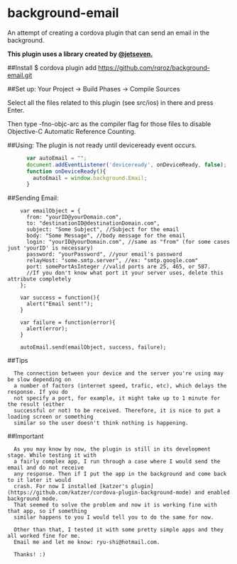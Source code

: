 # background-email
An attempt of creating a cordova plugin that can send an email in the background.

**This plugin uses a library created by [@jetseven.](https://github.com/jetseven/skpsmtpmessage)**
  
  
##Install
  $ cordova plugin add https://github.com/rqroz/background-email.git

##Set up:
Your Project -> Build Phases -> Compile Sources

Select all the files related to this plugin (see src/ios) in there and press Enter.

Then type -fno-objc-arc as the compiler flag for those files to disable Objective-C Automatic Reference Counting.

##Using:
The plugin is not ready until deviceready event occurs.
```JavaScript
      var autoEmail = "";
      document.addEventListener('deviceready', onDeviceReady, false);
      function onDeviceReady(){
        autoEmail = window.background.Email;
      }
```

##Sending Email:
  ```
      var emailObject = {
        from: "yourID@yourDomain.com",
        to: "destinationID@destinationDomain.com",
        subject: "Some Subject", //Subject for the email
        body: "Some Message", //body message for the email
        login: "yourID@yourDomain.com", //same as "from" (for some cases just 'yourID' is necessary)
        password: "yourPassword", //your email's password
        relayHost: "some.smtp.server", //ex: "smtp.google.com"
        port: somePortAsInteger //valid ports are 25, 465, or 587.
        //If you don't know what port it your server uses, delete this attribute completely
      };
      
      var success = function(){
        alert("Email sent!");
      }
      
      var failure = function(error){
        alert(error);
      }
      
      autoEmail.send(emailObject, success, failure);
```


##Tips

      The connection between your device and the server you're using may be slow depending on 
      a number of factors (internet speed, trafic, etc), which delays the response. If you do 
      not specify a port, for example, it might take up to 1 minute for the result (either 
      successful or not) to be received. Therefore, it is nice to put a loading screen or something
      similar so the user doesn't think nothing is happening.
      
##Important

      As you may know by now, the plugin is still in its development stage. While testing it with
      a fairly complex app, I run through a case where I would send the email and do not receive 
      any response. Then if I put the app in the background and come back to it later it would 
      crash. For now I installed [katzer's plugin](https://github.com/katzer/cordova-plugin-background-mode) and enabled background mode. 
      That seemed to solve the problem and now it is working fine with that app, so if something 
      similar happens to you I would tell you to do the same for now.
      
      Other than that, I tested it with some pretty simple apps and they all worked fine for me. 
      Email me and let me know: ryu-shi@hotmail.com.
      
      Thanks! :)  
